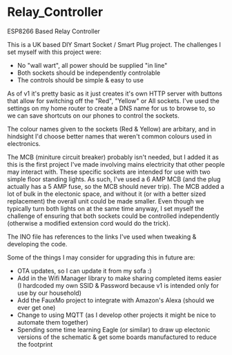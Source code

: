 # Relay_Controller
ESP8266 Based Relay Controller

This is a UK based DIY Smart Socket / Smart Plug project.  The challenges I set myself with this project were:

- No "wall wart", all power should be supplied "in line"
- Both sockets should be independently controlable
- The controls should be simple & easy to use

As of v1 it's pretty basic as it just creates it's own HTTP server with buttons that allow for switching off the "Red", "Yellow" or All sockets.  I've used the settings on my home router to create a DNS name for us to browse to, so we can save shortcuts on our phones to control the sockets.

The colour names given to the sockets (Red & Yellow) are arbitary, and in hindsight I'd choose better names that weren't common colours used in electronics.

The MCB (miniture circuit breaker) probably isn't needed, but I added it as this is the first project I've made involving mains electricity that other people may interact with.  These specific sockets are intended for use with two simple floor standing lights.  As such, I've used a 6 AMP MCB (and the plug actually has a 5 AMP fuse, so the MCB should never trip).  The MCB added a lot of bulk in the electonic space, and without it (or with a better sized replacement) the overall unit could be made smaller.  Even though we typically turn both lights on at the same time anyway, I set myself the challenge of ensuring that both sockets could be controlled independently (otherwise a modified extension cord would do the trick).

The INO file has references to the links I've used when tweaking & developing the code.

Some of the things I may consider for upgrading this in future are:

- OTA updates, so I can update it from my sofa :)
- Add in the Wifi Manager library to make sharing completed items easier (I hardcoded my own SSID & Password because v1 is intended only for use by our household)
- Add the FauxMo project to integrate with Amazon's Alexa (should we ever get one)
- Change to using MQTT (as I develop other projects it might be nice to automate them together)
- Spending some time learning Eagle (or similar) to draw up electonic versions of the schematic & get some boards manufactured to reduce the footprint
